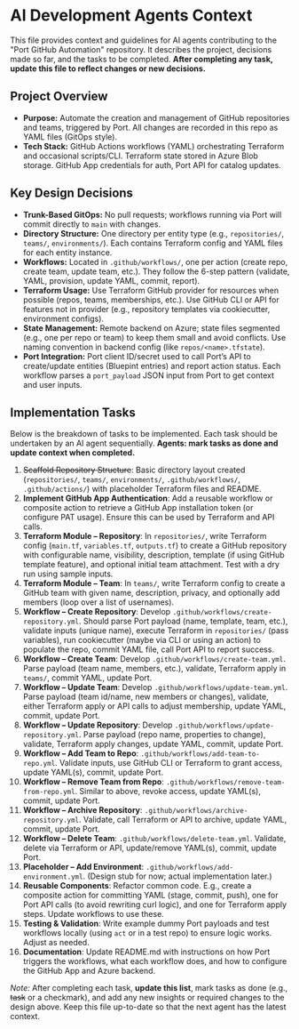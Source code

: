# AI Development Agents Context

This file provides context and guidelines for AI agents contributing to the "Port GitHub Automation" repository. It describes the project, decisions made so far, and the tasks to be completed. **After completing any task, update this file to reflect changes or new decisions.**

## Project Overview
- **Purpose:** Automate the creation and management of GitHub repositories and teams, triggered by Port. All changes are recorded in this repo as YAML files (GitOps style).
- **Tech Stack:** GitHub Actions workflows (YAML) orchestrating Terraform and occasional scripts/CLI. Terraform state stored in Azure Blob storage. GitHub App credentials for auth, Port API for catalog updates.

## Key Design Decisions
- **Trunk-Based GitOps:** No pull requests; workflows running via Port will commit directly to `main` with changes.
- **Directory Structure:** One directory per entity type (e.g., `repositories/`, `teams/`, `environments/`). Each contains Terraform config and YAML files for each entity instance.
- **Workflows:** Located in `.github/workflows/`, one per action (create repo, create team, update team, etc.). They follow the 6-step pattern (validate, YAML, provision, update YAML, commit, report).
- **Terraform Usage:** Use Terraform GitHub provider for resources when possible (repos, teams, memberships, etc.). Use GitHub CLI or API for features not in provider (e.g., repository templates via cookiecutter, environment configs).
- **State Management:** Remote backend on Azure; state files segmented (e.g., one per repo or team) to keep them small and avoid conflicts. Use naming convention in backend config (like `repos/<name>.tfstate`).
- **Port Integration:** Port client ID/secret used to call Port’s API to create/update entities (Bluepint entries) and report action status. Each workflow parses a `port_payload` JSON input from Port to get context and user inputs.

## Implementation Tasks
Below is the breakdown of tasks to be implemented. Each task should be undertaken by an AI agent sequentially. **Agents: mark tasks as done and update context when completed.**

1. ~~Scaffold Repository Structure~~: Basic directory layout created (`repositories/`, `teams/`, `environments/`, `.github/workflows/`, `.github/actions/`) with placeholder Terraform files and README.
2. **Implement GitHub App Authentication**: Add a reusable workflow or composite action to retrieve a GitHub App installation token (or configure PAT usage). Ensure this can be used by Terraform and API calls.
3. **Terraform Module – Repository**: In `repositories/`, write Terraform config (`main.tf`, `variables.tf`, `outputs.tf`) to create a GitHub repository with configurable name, visibility, description, template (if using GitHub template feature), and optional initial team attachment. Test with a dry run using sample inputs.
4. **Terraform Module – Team**: In `teams/`, write Terraform config to create a GitHub team with given name, description, privacy, and optionally add members (loop over a list of usernames).
5. **Workflow – Create Repository**: Develop `.github/workflows/create-repository.yml`. Should parse Port payload (name, template, team, etc.), validate inputs (unique name), execute Terraform in `repositories/` (pass variables), run cookiecutter (maybe via CLI or using an action) to populate the repo, commit YAML file, call Port API to report success.
6. **Workflow – Create Team**: Develop `.github/workflows/create-team.yml`. Parse payload (team name, members, etc.), validate, Terraform apply in `teams/`, commit YAML, update Port.
7. **Workflow – Update Team**: Develop `.github/workflows/update-team.yml`. Parse payload (team id/name, new members or changes), validate, either Terraform apply or API calls to adjust membership, update YAML, commit, update Port.
8. **Workflow – Update Repository**: Develop `.github/workflows/update-repository.yml`. Parse payload (repo name, properties to change), validate, Terraform apply changes, update YAML, commit, update Port.
9. **Workflow – Add Team to Repo**: `.github/workflows/add-team-to-repo.yml`. Validate inputs, use GitHub CLI or Terraform to grant access, update YAML(s), commit, update Port.
10. **Workflow – Remove Team from Repo**: `.github/workflows/remove-team-from-repo.yml`. Similar to above, revoke access, update YAML(s), commit, update Port.
11. **Workflow – Archive Repository**: `.github/workflows/archive-repository.yml`. Validate, call Terraform or API to archive, update YAML, commit, update Port.
12. **Workflow – Delete Team**: `.github/workflows/delete-team.yml`. Validate, delete via Terraform or API, update/remove YAML(s), commit, update Port.
13. **Placeholder – Add Environment**: `.github/workflows/add-environment.yml`. (Design stub for now; actual implementation later.)
14. **Reusable Components**: Refactor common code. E.g., create a composite action for committing YAML (stage, commit, push), one for Port API calls (to avoid rewriting curl logic), and one for Terraform apply steps. Update workflows to use these.
15. **Testing & Validation**: Write example dummy Port payloads and test workflows locally (using `act` or in a test repo) to ensure logic works. Adjust as needed.
16. **Documentation**: Update README.md with instructions on how Port triggers the workflows, what each workflow does, and how to configure the GitHub App and Azure backend.

*Note:* After completing each task, **update this list**, mark tasks as done (e.g., ~~task~~ or a checkmark), and add any new insights or required changes to the design above. Keep this file up-to-date so that the next agent has the latest context.
